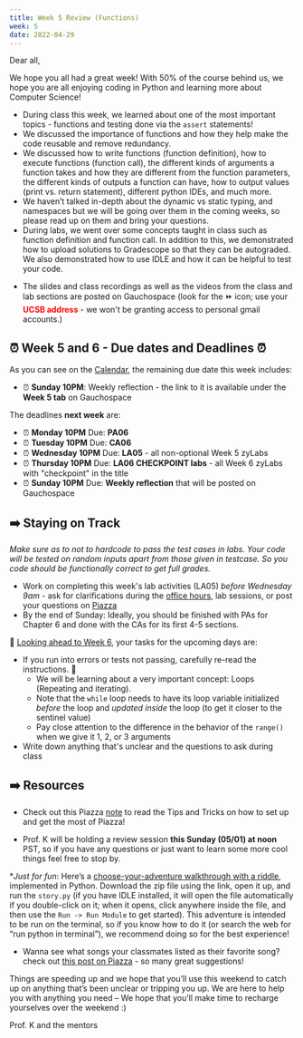 ```yaml
---
title: Week 5 Review (Functions)
week: 5
date: 2022-04-29
---
```


Dear all,

We hope you all had a great week! With 50% of the course behind us, we hope you are all enjoying coding in Python and learning more about Computer Science!

- During class this week, we learned about one of the most important topics - functions and testing done via the `assert` statements! 
- We discussed the importance of functions and how they help make the code reusable and remove redundancy. 
- We discussed how to write functions (function definition), how to execute functions (function call), the different kinds of arguments a function takes and how they are different from the function parameters, the different kinds of outputs a function can have, how to output values (print vs. return statement), different python IDEs, and much more.
- We haven’t talked in-depth about the dynamic vs static typing, and namespaces but we will be going over them in the coming weeks, so please read up on them and bring your questions.
- During labs, we went over some concepts taught in class such as function definition and function call. In addition to this, we demonstrated how to upload solutions to Gradescope so that they can be autograded. We also demonstrated how to use IDLE and how it can be helpful to test your code.
    
* The slides and class recordings as well as the videos from the class and lab sections are posted on Gauchospace (look for the ⏩ icon; use your <span style="color:red">**UCSB address**</span> - we won't be granting access to personal gmail accounts.)

## ⏰ Week 5 and 6 - Due dates and Deadlines ⏰

As you can see on the [Calendar]({{site.url}}/{{site.baseurl}}/calendar#week-5), the remaining due date this week includes:
* ⏰  **Sunday 10PM**: Weekly reflection - the link to it is available under the **Week 5 tab** on Gauchospace

The deadlines **next week** are:
* ⏰ **Monday 10PM** Due: **PA06**
* ⏰ **Tuesday 10PM** Due: **CA06**
* ⏰ **Wednesday 10PM** Due: **LA05** - all non-optional Week 5 zyLabs
* ⏰ **Thursday 10PM** Due: **LA06 CHECKPOINT labs** - all Week 6 zyLabs with "checkpoint" in the title
* ⏰ **Sunday 10PM** Due: **Weekly reflection** that will be posted on Gauchospace


## ➡️    Staying on Track

_Make sure as to not to hardcode to pass the test cases in labs. Your code will be tested on random inputs apart from those given in testcase. So you code should be functionally correct to get full grades._

* Work on completing this week's lab activities (LA05) _before Wednesday 9am_ - ask for clarifications during the [office hours]({{site.url}}/{{site.baseurl}}/schedule/), lab sessions, or post your questions on [Piazza]({{site.aux_links.Piazza}}) 
* By the end of Sunday: Ideally, you should be finished with PAs for Chapter 6 and done with the CAs for its first 4-5 sections.

🔮 [Looking ahead to Week 6]({{site.url}}/{{site.baseurl}}/calendar#week-6), your tasks for the upcoming days are:
* If you run into errors or tests not passing, carefully re-read the instructions. 💎
    - We will be learning about a very important concept: Loops (Repeating and iterating).
    - Note that the `while` loop needs to have its loop variable initialized _before_ the loop and _updated inside_ the loop (to get it closer to the sentinel value)
    - Pay close attention to the difference in the behavior of the `range()` when we give it 1, 2, or 3 arguments
* Write down anything that's unclear and the questions to ask during class


## ➡️    Resources

* Check out this Piazza [note](https://piazza.com/class/l1ca0xuimie3f9?cid=196) to read the Tips and Tricks on how to set up and get the most of Piazza! 

* Prof. K will be holding a review session **this Sunday (05/01) at noon** PST, so if you have any questions or just want to learn some more cool things feel free to stop by. 

*_Just for fun_: Here’s a [choose-your-adventure walkthrough with a riddle](https://drive.google.com/file/d/15QCrG9R42GL2L6pzKV3AtzNkfPIptU6c/view), implemented in Python. Download the zip file using the link, open it up, and run the `story.py` (if you have IDLE installed, it will open the file automatically if you double-click on it; when it opens, click anywhere inside the file, and then use the `Run -> Run Module` to get started). This adventure is intended to be run on the terminal, so if you know how to do it (or search the web for “run python in terminal”), we recommend doing so for the best experience!

* Wanna see what songs your classmates listed as their favorite song? check out [this post on Piazza](https://piazza.com/class/l1ca0xuimie3f9?cid=202) - so many great suggestions!


Things are speeding up and we hope that you’ll use this weekend to catch up on anything that’s been unclear or tripping you up. We are here to help you with anything you need – We hope that you’ll make time to recharge yourselves over the weekend :) 



Prof. K and the mentors

